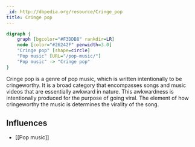 ```yaml
---
_id: http://dbpedia.org/resource/Cringe_pop
title: Cringe pop
---
```


```dot
digraph {
	graph [bgcolor="#F3DDB8" rankdir=LR]
	node [color="#26242F" penwidth=3.0]
	"Cringe pop" [shape=circle]
	"Pop music" [URL="/pop-music/"]
	"Pop music" -> "Cringe pop"
}
```

Cringe pop is a genre of pop music, which is written intentionally to be cringeworthy. It is a broad category that encompasses songs and music videos that are essentially awkward in nature. This awkwardness is intentionally produced for the purpose of going viral. The element of how cringeworthy the music is determines the virality of the song.

## Influences

- [[Pop music]]
